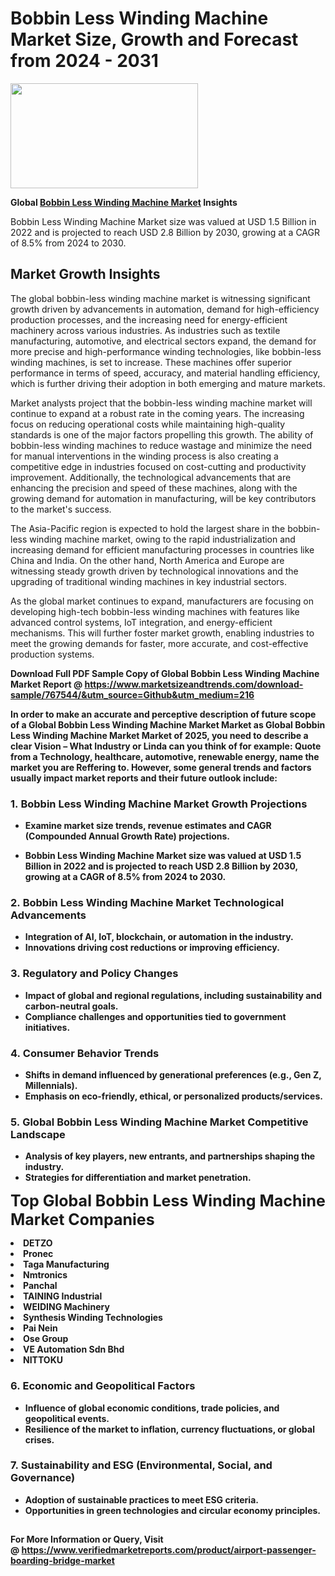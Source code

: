 <H1>Bobbin Less Winding Machine Market Size, Growth and Forecast from 2024 - 2031</H1><img class="aligncenter size-medium wp-image-584254" src="https://thirdeyenews.in/wp-content/uploads/2024/09/Global-Market-Research-300x168.jpeg" alt="" width="300" height="168" /><p><strong>Global&nbsp;<a href="https://www.marketsizeandtrends.com/download-sample/767544/&amp;utm_source=Github&utm_medium=216">Bobbin Less Winding Machine Market</a> Insights</strong></p><p>Bobbin Less Winding Machine Market size was valued at USD 1.5 Billion in 2022 and is projected to reach USD 2.8 Billion by 2030, growing at a CAGR of 8.5% from 2024 to 2030.</p><p><h2>Market Growth Insights</h2> <p>The global bobbin-less winding machine market is witnessing significant growth driven by advancements in automation, demand for high-efficiency production processes, and the increasing need for energy-efficient machinery across various industries. As industries such as textile manufacturing, automotive, and electrical sectors expand, the demand for more precise and high-performance winding technologies, like bobbin-less winding machines, is set to increase. These machines offer superior performance in terms of speed, accuracy, and material handling efficiency, which is further driving their adoption in both emerging and mature markets.</p> <p><strong></strong></p> <p>Market analysts project that the bobbin-less winding machine market will continue to expand at a robust rate in the coming years. The increasing focus on reducing operational costs while maintaining high-quality standards is one of the major factors propelling this growth. The ability of bobbin-less winding machines to reduce wastage and minimize the need for manual interventions in the winding process is also creating a competitive edge in industries focused on cost-cutting and productivity improvement. Additionally, the technological advancements that are enhancing the precision and speed of these machines, along with the growing demand for automation in manufacturing, will be key contributors to the market's success.</p> <p>The Asia-Pacific region is expected to hold the largest share in the bobbin-less winding machine market, owing to the rapid industrialization and increasing demand for efficient manufacturing processes in countries like China and India. On the other hand, North America and Europe are witnessing steady growth driven by technological innovations and the upgrading of traditional winding machines in key industrial sectors.</p> <p>As the global market continues to expand, manufacturers are focusing on developing high-tech bobbin-less winding machines with features like advanced control systems, IoT integration, and energy-efficient mechanisms. This will further foster market growth, enabling industries to meet the growing demands for faster, more accurate, and cost-effective production systems.</p> <p><strong></p><p><span class=""><strong>Download Full PDF Sample Copy of Global Bobbin Less Winding Machine Market Report</strong> @ <a href="https://www.marketsizeandtrends.com/download-sample/767544/&amp;utm_source=Github&utm_medium=216" target="_blank">https://www.marketsizeandtrends.com/download-sample/767544/&amp;utm_source=Github&utm_medium=216</a></span></p><p>In order to make an accurate and perceptive description of future scope of a Global&nbsp;Bobbin Less Winding Machine Market Market as Global&nbsp;Bobbin Less Winding Machine Market Market of 2025, you need to describe a clear Vision &ndash; What Industry or Linda can you think of for example: Quote from a Technology, healthcare, automotive, renewable energy, name the market you are Reffering to. However, some general trends and factors usually impact market reports and their future outlook include:</p><h3>1.&nbsp;<strong>Bobbin Less Winding Machine Market Growth Projections</strong></h3><ul><li>Examine market size trends, revenue estimates and CAGR (Compounded Annual Growth Rate) projections.</li><li><p>Bobbin Less Winding Machine Market size was valued at USD 1.5 Billion in 2022 and is projected to reach USD 2.8 Billion by 2030, growing at a CAGR of 8.5% from 2024 to 2030.</p></li></ul><h3>2.&nbsp;<strong>Bobbin Less Winding Machine Market Technological Advancements</strong></h3><ul><li>Integration of AI, IoT, blockchain, or automation in the industry.</li><li>Innovations driving cost reductions or improving efficiency.</li></ul><h3>3.&nbsp;<strong>Regulatory and Policy Changes</strong></h3><ul><li>Impact of global and regional regulations, including sustainability and carbon-neutral goals.</li><li>Compliance challenges and opportunities tied to government initiatives.</li></ul><h3>4.&nbsp;<strong>Consumer Behavior Trends</strong></h3><ul><li>Shifts in demand influenced by generational preferences (e.g., Gen Z, Millennials).</li><li>Emphasis on eco-friendly, ethical, or personalized products/services.</li></ul><h3>5.&nbsp;<strong>Global Bobbin Less Winding Machine Market Competitive Landscape</strong></h3><ul><li>Analysis of key players, new entrants, and partnerships shaping the industry.</li><li>Strategies for differentiation and market penetration.</li></ul><p data-pm-slice="1 1 []"><span style="color: inherit; font-family: inherit; font-size: 25px;">Top Global Bobbin Less Winding Machine Market Companies</span></p><div class="" data-test-id=""><p><li>DETZO</li><li> Pronec</li><li> Taga Manufacturing</li><li> Nmtronics</li><li> Panchal</li><li> TAINING Industrial</li><li> WEIDING Machinery</li><li> Synthesis Winding Technologies</li><li> Pai Nein</li><li> Ose Group</li><li> VE Automation Sdn Bhd</li><li> NITTOKU</li></p></div><h3>6.&nbsp;<strong>Economic and Geopolitical Factors</strong></h3><ul><li>Influence of global economic conditions, trade policies, and geopolitical events.</li><li>Resilience of the market to inflation, currency fluctuations, or global crises.</li></ul><h3>7.&nbsp;<strong>Sustainability and ESG (Environmental, Social, and Governance)</strong></h3><ul><li>Adoption of sustainable practices to meet ESG criteria.</li><li>Opportunities in green technologies and circular economy principles.</li></ul><h2><strong style="font-size: 14px;">For More Information or Query, Visit @&nbsp;</strong><a style="background-color: #ffffff; font-size: 14px;" href="https://www.marketsizeandtrends.com/report/bobbin-less-winding-machine-market/" target="_blank">https://www.verifiedmarketreports.com/product/airport-passenger-boarding-bridge-market</a></h2>

